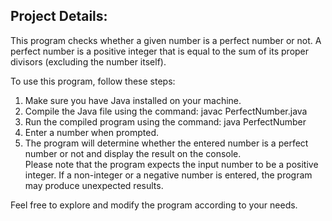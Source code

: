 ## Project Details: 
This program checks whether a given number is a perfect number or not. A perfect number is a positive integer that is equal to the sum of its proper divisors (excluding the number itself).

To use this program, follow these steps:

1. Make sure you have Java installed on your machine.
2. Compile the Java file using the command: javac PerfectNumber.java
3. Run the compiled program using the command: java PerfectNumber
4. Enter a number when prompted.
5. The program will determine whether the entered number is a perfect number or not and display the result on the console.  
Please note that the program expects the input number to be a positive integer. If a non-integer or a negative number is entered, the program may produce unexpected results.

Feel free to explore and modify the program according to your needs.
